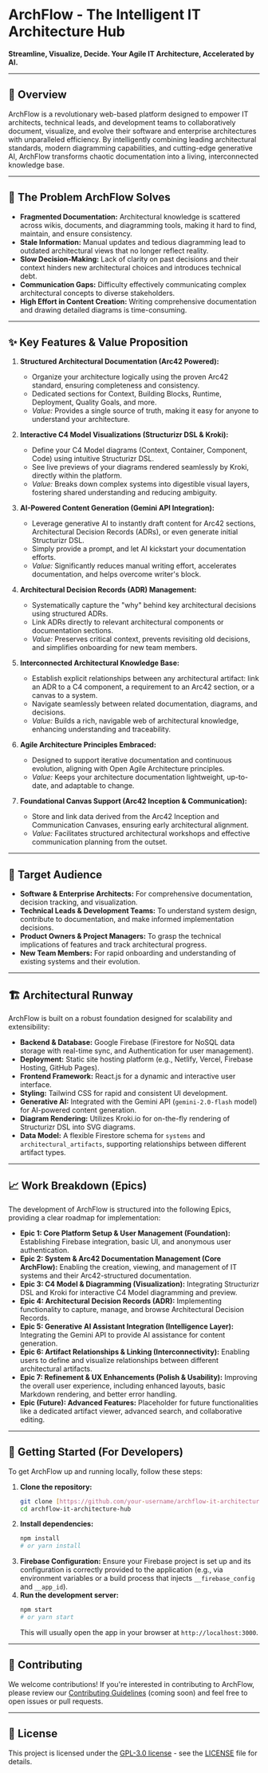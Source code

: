 # ArchFlow - The Intelligent IT Architecture Hub

**Streamline, Visualize, Decide. Your Agile IT Architecture, Accelerated by AI.**

---

## 🚀 Overview

ArchFlow is a revolutionary web-based platform designed to empower IT architects, technical leads, and development teams to collaboratively document, visualize, and evolve their software and enterprise architectures with unparalleled efficiency. By intelligently combining leading architectural standards, modern diagramming capabilities, and cutting-edge generative AI, ArchFlow transforms chaotic documentation into a living, interconnected knowledge base.

---

## 🎯 The Problem ArchFlow Solves

* **Fragmented Documentation:** Architectural knowledge is scattered across wikis, documents, and diagramming tools, making it hard to find, maintain, and ensure consistency.
* **Stale Information:** Manual updates and tedious diagramming lead to outdated architectural views that no longer reflect reality.
* **Slow Decision-Making:** Lack of clarity on past decisions and their context hinders new architectural choices and introduces technical debt.
* **Communication Gaps:** Difficulty effectively communicating complex architectural concepts to diverse stakeholders.
* **High Effort in Content Creation:** Writing comprehensive documentation and drawing detailed diagrams is time-consuming.

---

## ✨ Key Features & Value Proposition

1.  **Structured Architectural Documentation (Arc42 Powered):**
    * Organize your architecture logically using the proven Arc42 standard, ensuring completeness and consistency.
    * Dedicated sections for Context, Building Blocks, Runtime, Deployment, Quality Goals, and more.
    * *Value:* Provides a single source of truth, making it easy for anyone to understand your architecture.

2.  **Interactive C4 Model Visualizations (Structurizr DSL & Kroki):**
    * Define your C4 Model diagrams (Context, Container, Component, Code) using intuitive Structurizr DSL.
    * See live previews of your diagrams rendered seamlessly by Kroki, directly within the platform.
    * *Value:* Breaks down complex systems into digestible visual layers, fostering shared understanding and reducing ambiguity.

3.  **AI-Powered Content Generation (Gemini API Integration):**
    * Leverage generative AI to instantly draft content for Arc42 sections, Architectural Decision Records (ADRs), or even generate initial Structurizr DSL.
    * Simply provide a prompt, and let AI kickstart your documentation efforts.
    * *Value:* Significantly reduces manual writing effort, accelerates documentation, and helps overcome writer's block.

4.  **Architectural Decision Records (ADR) Management:**
    * Systematically capture the "why" behind key architectural decisions using structured ADRs.
    * Link ADRs directly to relevant architectural components or documentation sections.
    * *Value:* Preserves critical context, prevents revisiting old decisions, and simplifies onboarding for new team members.

5.  **Interconnected Architectural Knowledge Base:**
    * Establish explicit relationships between any architectural artifact: link an ADR to a C4 component, a requirement to an Arc42 section, or a canvas to a system.
    * Navigate seamlessly between related documentation, diagrams, and decisions.
    * *Value:* Builds a rich, navigable web of architectural knowledge, enhancing understanding and traceability.

6.  **Agile Architecture Principles Embraced:**
    * Designed to support iterative documentation and continuous evolution, aligning with Open Agile Architecture principles.
    * *Value:* Keeps your architecture documentation lightweight, up-to-date, and adaptable to change.

7.  **Foundational Canvas Support (Arc42 Inception & Communication):**
    * Store and link data derived from the Arc42 Inception and Communication Canvases, ensuring early architectural alignment.
    * *Value:* Facilitates structured architectural workshops and effective communication planning from the outset.

---

## 👥 Target Audience

* **Software & Enterprise Architects:** For comprehensive documentation, decision tracking, and visualization.
* **Technical Leads & Development Teams:** To understand system design, contribute to documentation, and make informed implementation decisions.
* **Product Owners & Project Managers:** To grasp the technical implications of features and track architectural progress.
* **New Team Members:** For rapid onboarding and understanding of existing systems and their evolution.

---

## 🏗️ Architectural Runway

ArchFlow is built on a robust foundation designed for scalability and extensibility:

* **Backend & Database:** Google Firebase (Firestore for NoSQL data storage with real-time sync, and Authentication for user management).
* **Deployment:** Static site hosting platform (e.g., Netlify, Vercel, Firebase Hosting, GitHub Pages).
* **Frontend Framework:** React.js for a dynamic and interactive user interface.
* **Styling:** Tailwind CSS for rapid and consistent UI development.
* **Generative AI:** Integrated with the Gemini API (`gemini-2.0-flash` model) for AI-powered content generation.
* **Diagram Rendering:** Utilizes Kroki.io for on-the-fly rendering of Structurizr DSL into SVG diagrams.
* **Data Model:** A flexible Firestore schema for `systems` and `architectural_artifacts`, supporting relationships between different artifact types.

---

## 📈 Work Breakdown (Epics)

The development of ArchFlow is structured into the following Epics, providing a clear roadmap for implementation:

* **Epic 1: Core Platform Setup & User Management (Foundation):** Establishing Firebase integration, basic UI, and anonymous user authentication.
* **Epic 2: System & Arc42 Documentation Management (Core ArchFlow):** Enabling the creation, viewing, and management of IT systems and their Arc42-structured documentation.
* **Epic 3: C4 Model & Diagramming (Visualization):** Integrating Structurizr DSL and Kroki for interactive C4 Model diagramming and preview.
* **Epic 4: Architectural Decision Records (ADR):** Implementing functionality to capture, manage, and browse Architectural Decision Records.
* **Epic 5: Generative AI Assistant Integration (Intelligence Layer):** Integrating the Gemini API to provide AI assistance for content generation.
* **Epic 6: Artifact Relationships & Linking (Interconnectivity):** Enabling users to define and visualize relationships between different architectural artifacts.
* **Epic 7: Refinement & UX Enhancements (Polish & Usability):** Improving the overall user experience, including enhanced layouts, basic Markdown rendering, and better error handling.
* **Epic (Future): Advanced Features:** Placeholder for future functionalities like a dedicated artifact viewer, advanced search, and collaborative editing.

---

## 🚀 Getting Started (For Developers)

To get ArchFlow up and running locally, follow these steps:

1.  **Clone the repository:**
    ```bash
    git clone [https://github.com/your-username/archflow-it-architecture-hub.git](https://github.com/your-username/archflow-it-architecture-hub.git)
    cd archflow-it-architecture-hub
    ```
2.  **Install dependencies:**
    ```bash
    npm install
    # or yarn install
    ```
3.  **Firebase Configuration:** Ensure your Firebase project is set up and its configuration is correctly provided to the application (e.g., via environment variables or a build process that injects `__firebase_config` and `__app_id`).
4.  **Run the development server:**
    ```bash
    npm start
    # or yarn start
    ```
    This will usually open the app in your browser at `http://localhost:3000`.

---

## 🤝 Contributing

We welcome contributions! If you're interested in contributing to ArchFlow, please review our [Contributing Guidelines](CONTRIBUTING.md) (coming soon) and feel free to open issues or pull requests.

---

## 📄 License

This project is licensed under the [GPL-3.0 license](/atterdag/ArchFlow/tree/main#GPL-3.0-1-ov-file) - see the [LICENSE](LICENSE) file for details.
